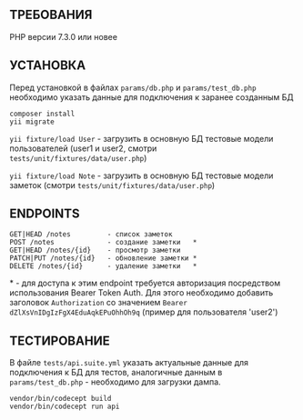 ТРЕБОВАНИЯ
----------
PHP версии 7.3.0 или новее

УСТАНОВКА
---------
Перед установкой в файлах `params/db.php` и `params/test_db.php`
необходимо указать данные для подключения к заранее созданным БД

~~~
composer install
yii migrate 
~~~

`yii fixture/load User` - загрузить в основную БД тестовые модели пользователей
(user1 и user2, смотри `tests/unit/fixtures/data/user.php`)

`yii fixture/load Note` - загрузить в основную БД тестовые модели заметок
(смотри `tests/unit/fixtures/data/user.php`)

ENDPOINTS
---------
~~~
GET|HEAD /notes         - список заметок
POST /notes             - создание заметки   *
GET|HEAD /notes/{id}    - просмотр заметки
PATCH|PUT /notes/{id}   - обновление заметки *
DELETE /notes/{id}      - удаление заметки   *
~~~

\* - для доступа к этим endpoint требуется авторизация посредством использования Bearer Token Auth.
Для этого необходимо добавить заголовок `Authorization` со значением `Bearer dZlXsVnIDgIzFgX4EduAqkEPuOhhOh9q`
(пример для пользователя 'user2')

ТЕСТИРОВАНИЕ
------------
В файле `tests/api.suite.yml` указать актуальные данные для подключения к БД для тестов,
аналогичные данным в `params/test_db.php` - необходимо для загрузки дампа.

```
vendor/bin/codecept build
vendor/bin/codecept run api
```
